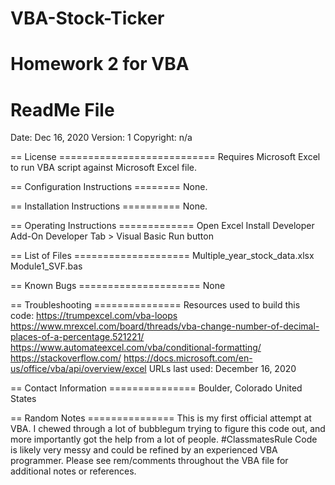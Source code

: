 # VBA-Stock-Ticker
Homework 2 for VBA
================
ReadMe File
================

Date: Dec 16, 2020
Version: 1
Copyright: n/a

== License ===========================
Requires Microsoft Excel to run VBA script against Microsoft Excel file.


== Configuration Instructions ========
None.


== Installation Instructions ==========
None.


== Operating Instructions =============
Open Excel
Install Developer Add-On
Developer Tab > Visual Basic
Run button


== List of Files ====================
Multiple_year_stock_data.xlsx
Module1_SVF.bas


== Known Bugs =====================
None


== Troubleshooting ===============
Resources used to build this code:
https://trumpexcel.com/vba-loops
https://www.mrexcel.com/board/threads/vba-change-number-of-decimal-places-of-a-percentage.521221/
https://www.automateexcel.com/vba/conditional-formatting/
https://stackoverflow.com/
https://docs.microsoft.com/en-us/office/vba/api/overview/excel
URLs last used: December 16, 2020


== Contact Information ===============
Boulder, Colorado   United States


== Random Notes ===============
This is my first official attempt at VBA. I chewed through a lot of bubblegum trying to figure this code out, and more importantly got the help from a lot of people. #ClassmatesRule
Code is likely very messy and could be refined by an experienced VBA programmer.
Please see rem/comments throughout the VBA file for additional notes or references.
